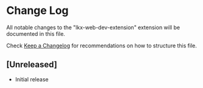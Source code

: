 <!--
 * @Description: your description
 * @Author: lkxian
 * @@@Email: lkxian888@163.com
 * @Date: 2022-09-27 10:50:31
 * @LastEditTime: 2022-09-27 10:56:13
-->

# Change Log

All notable changes to the "lkx-web-dev-extension" extension will be documented in this file.

Check [Keep a Changelog](http://keepachangelog.com/) for recommendations on how to structure this file.

## [Unreleased]

- Initial release
